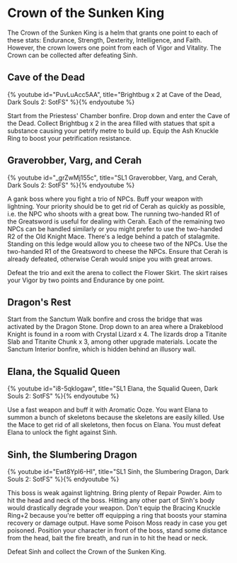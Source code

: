 # Crown of the Sunken King

The Crown of the Sunken King is a helm that grants one point to each of these
stats: Endurance, Strength, Dexterity, Intelligence, and Faith. However, the
crown lowers one point from each of Vigor and Vitality. The Crown can be
collected after defeating Sinh.

## Cave of the Dead

{% youtube id="PuvLuAcc5AA", title="Brightbug x 2 at Cave of the Dead, Dark Souls 2: SotFS" %}{% endyoutube %}

Start from the Priestess' Chamber bonfire. Drop down and enter the Cave of the
Dead. Collect Brightbug x 2 in the area filled with statues that spit a
substance causing your petrify metre to build up. Equip the Ash Knuckle Ring to
boost your petrification resistance.

## Graverobber, Varg, and Cerah

{% youtube id="_grZwMj155c", title="SL1 Graverobber, Varg, and Cerah, Dark Souls 2: SotFS" %}{% endyoutube %}

A gank boss where you fight a trio of NPCs. Buff your weapon with lightning.
Your priority should be to get rid of Cerah as quickly as possible, i.e. the NPC
who shoots with a great bow. The running two-handed R1 of the Greatsword is
useful for dealing with Cerah. Each of the remaining two NPCs can be handled
similarly or you might prefer to use the two-handed R2 of the Old Knight Mace.
There's a ledge behind a patch of stalagmite. Standing on this ledge would allow
you to cheese two of the NPCs. Use the two-handed R1 of the Greatsword to cheese
the NPCs. Ensure that Cerah is already defeated, otherwise Cerah would snipe you
with great arrows.

Defeat the trio and exit the arena to collect the Flower Skirt. The skirt raises
your Vigor by two points and Endurance by one point.

## Dragon's Rest

Start from the Sanctum Walk bonfire and cross the bridge that was activated by
the Dragon Stone. Drop down to an area where a Drakeblood Knight is found in a
room with Crystal Lizard x 4. The lizards drop a Titanite Slab and Titanite
Chunk x 3, among other upgrade materials. Locate the Sanctum Interior bonfire,
which is hidden behind an illusory wall.

## Elana, the Squalid Queen

{% youtube id="i8-5qkIogaw", title="SL1 Elana, the Squalid Queen, Dark Souls 2: SotFS" %}{% endyoutube %}

Use a fast weapon and buff it with Aromatic Ooze. You want Elana to summon a
bunch of skeletons because the skeletons are easily killed. Use the Mace to get
rid of all skeletons, then focus on Elana. You must defeat Elana to unlock the
fight against Sinh.

## Sinh, the Slumbering Dragon

{% youtube id="Ewt8Ypl6-HI", title="SL1 Sinh, the Slumbering Dragon, Dark Souls 2: SotFS" %}{% endyoutube %}

This boss is weak against lightning. Bring plenty of Repair Powder. Aim to hit
the head and neck of the boss. Hitting any other part of Sinh's body would
drastically degrade your weapon. Don't equip the Bracing Knuckle Ring+2 because
you're better off equipping a ring that boosts your stamina recovery or damage
output. Have some Poison Moss ready in case you get poisoned. Position your
character in front of the boss, stand some distance from the head, bait the fire
breath, and run in to hit the head or neck.

Defeat Sinh and collect the Crown of the Sunken King.
